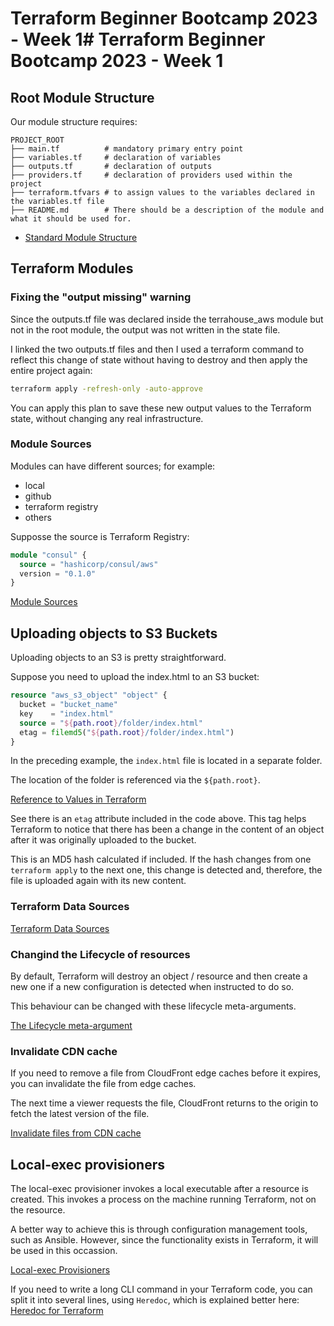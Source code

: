 # Terraform Beginner Bootcamp 2023 - Week 1# Terraform Beginner Bootcamp 2023 - Week 1

## Root Module Structure
Our module structure requires:
```
PROJECT_ROOT
├── main.tf          # mandatory primary entry point
├── variables.tf     # declaration of variables
├── outputs.tf       # declaration of outputs
├── providers.tf     # declaration of providers used within the project
├── terraform.tfvars # to assign values to the variables declared in the variables.tf file
├── README.md        # There should be a description of the module and what it should be used for.
```
  
- [Standard Module Structure](https://developer.hashicorp.com/terraform/language/modules/develop/structure)

## Terraform Modules

### Fixing the "output missing" warning

Since the outputs.tf file was declared inside the terrahouse_aws module but not in the root module, the output was not written in the state file.

I linked the two outputs.tf files and then I used a terraform command to reflect this change of state without having to destroy and then apply the entire project again:

```sh
terraform apply -refresh-only -auto-approve
```

You can apply this plan to save these new output values to the Terraform state, without changing any
real infrastructure.

### Module Sources

Modules can have different sources; for example:
- local
- github
- terraform registry
- others

Supposse the source is Terraform Registry:

```terraform
module "consul" {
  source = "hashicorp/consul/aws"
  version = "0.1.0"
}
```
[Module Sources](https://developer.hashicorp.com/terraform/language/modules/sources)

## Uploading objects to S3 Buckets

Uploading objects to an S3 is pretty straightforward.

Suppose you need to upload the index.html to an S3 bucket:

```terraform
resource "aws_s3_object" "object" {
  bucket = "bucket_name"
  key    = "index.html"
  source = "${path.root}/folder/index.html"
  etag = filemd5("${path.root}/folder/index.html")
}
```
In the preceding example, the `index.html` file is located in a separate folder. 

The location of the folder is referenced via the `${path.root}`.

[Reference to Values in Terraform](https://developer.hashicorp.com/terraform/language/expressions/references)

See there is an `etag` attribute included in the code above. This tag helps Terraform to notice that there has been a change in the content of an object after it was originally uploaded to the bucket.

This is an MD5 hash calculated if included. If the hash changes from one `terraform apply` to the next one, this change is detected and, therefore, the file is uploaded again with its new content.

### Terraform Data Sources

[Terraform Data Sources](https://developer.hashicorp.com/terraform/language/data-sources)


### Changind the Lifecycle of resources

By default, Terraform will destroy an object / resource and then create a new one if a new configuration is detected when instructed to do so.

This behaviour can be changed with these lifecycle meta-arguments.

[The Lifecycle meta-argument](https://developer.hashicorp.com/terraform/language/meta-arguments/lifecycle)

### Invalidate CDN cache
If you need to remove a file from CloudFront edge caches before it expires, you can invalidate the file from edge caches. 

The next time a viewer requests the file, CloudFront returns to the origin to fetch the latest version of the file.

[Invalidate files from CDN cache](https://docs.aws.amazon.com/AmazonCloudFront/latest/DeveloperGuide/Invalidation.html)

## Local-exec provisioners

The local-exec provisioner invokes a local executable after a resource is created. This invokes a process on the machine running Terraform, not on the resource. 

A better way to achieve this is through configuration management tools, such as Ansible. However, since the functionality exists in Terraform, it will be used in this occassion.

[Local-exec Provisioners](https://developer.hashicorp.com/terraform/language/resources/provisioners/local-exec)

If you need to write a long CLI command in your Terraform code, you can split it into several lines, using `Heredoc`, which is explained better here:
[Heredoc for Terraform](https://developer.hashicorp.com/terraform/language/expressions/strings#heredoc-strings)
